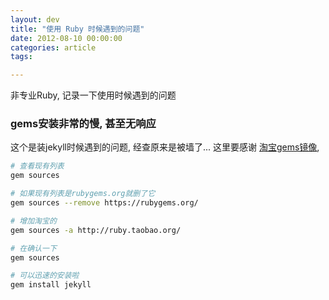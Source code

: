 ```yaml
---
layout: dev
title: "使用 Ruby 时候遇到的问题"
date: 2012-08-10 00:00:00
categories: article
tags:

---
```


非专业Ruby, 记录一下使用时候遇到的问题

### gems安装非常的慢, 甚至无响应

这个是装jekyll时候遇到的问题, 经查原来是被墙了... 这里要感谢 [淘宝gems镜像][taobao],

```bash
# 查看现有列表
gem sources

# 如果现有列表是rubygems.org就删了它
gem sources --remove https://rubygems.org/

# 增加淘宝的
gem sources -a http://ruby.taobao.org/

# 在确认一下
gem sources

# 可以迅速的安装啦
gem install jekyll

```


[taobao]: http://ruby.taobao.org/


